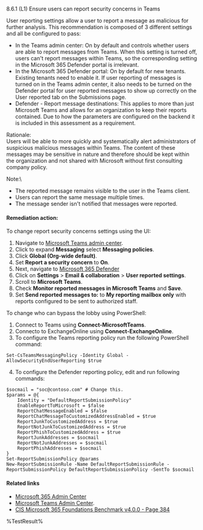 8.6.1 (L1) Ensure users can report security concerns in Teams

User reporting settings allow a user to report a message as malicious for further analysis. This recommendation is composed of 3 different settings and all be configured  to pass:
* In the Teams admin center: On by default and controls whether users are able to report messages from Teams. When this setting is turned off, users can't report messages within Teams, so the corresponding setting in the Microsoft 365 Defender portal is irrelevant.
* In the Microsoft 365 Defender portal: On by default for new tenants. Existing tenants need to enable it. If user reporting of messages is turned on in the Teams admin center, it also needs to be turned on the Defender portal for user reported messages to show up correctly on the User reported tab on the Submissions page.
* Defender - Report message destinations: This applies to more than just Microsoft Teams and allows for an organization to keep their reports contained. Due to how the parameters are configured on the backend it is included in this assessment as a requirement.

Rationale:\
Users will be able to more quickly and systematically alert administrators of suspicious malicious messages within Teams. The content of these messages may be sensitive in nature and therefore should be kept within the organization and not shared with Microsoft without first consulting company policy.

Note:\
- The reported message remains visible to the user in the Teams client.
- Users can report the same message multiple times.
- The message sender isn't notified that messages were reported.


#### Remediation action:

To change report security concerns settings using the UI:
1. Navigate to [Microsoft Teams admin center](https://admin.teams.microsoft.com).
2. Click to expand **Messaging** select **Messaging policies**.
3. Click **Global (Org-wide default)**.
4. Set **Report a security concern** to **On**.
5. Next, navigate to [Microsoft 365 Defender](https://security.microsoft.com/)
6. Click on **Settings** > **Email & collaboration** > **User reported settings**.
7. Scroll to **Microsoft Teams**.
8. Check **Monitor reported messages in Microsoft Teams** and **Save**.
9. Set **Send reported messages to:** to **My reporting mailbox only** with reports configured to be sent to authorized staff.

To change who can bypass the lobby using PowerShell:
1. Connect to Teams using **Connect-MicrosoftTeams**.
2. Connecto to ExchangeOnline using **Connect-ExchangeOnline**.
3. To configure the Teams reporting policy run the following PowerShell command:
```
Set-CsTeamsMessagingPolicy -Identity Global -AllowSecurityEndUserReporting $true
```
4. To configure the Defender reporting policy, edit and run following commands:
```
$socmail = "soc@contoso.com" # Change this.
$params = @{
    Identity = "DefaultReportSubmissionPolicy"
    EnableReportToMicrosoft = $false
    ReportChatMessageEnabled = $false
    ReportChatMessageToCustomizedAddressEnabled = $true
    ReportJunkToCustomizedAddress = $true
    ReportNotJunkToCustomizedAddress = $true
    ReportPhishToCustomizedAddress = $true
    ReportJunkAddresses = $socmail
    ReportNotJunkAddresses = $socmail
    ReportPhishAddresses = $socmail
}
Set-ReportSubmissionPolicy @params
New-ReportSubmissionRule -Name DefaultReportSubmissionRule -ReportSubmissionPolicy DefaultReportSubmissionPolicy -SentTo $socmail
```


#### Related links

* [Microsoft 365 Admin Center](https://admin.microsoft.com)
* [Microsoft Teams Admin Center](https://admin.teams.microsoft.com).
* [CIS Microsoft 365 Foundations Benchmark v4.0.0 - Page 384](https://www.cisecurity.org/benchmark/microsoft_365)

<!--- Results --->
%TestResult%